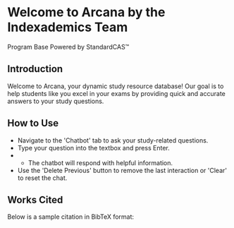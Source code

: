 # Welcome to Arcana by the Indexademics Team
Program Base Powered by StandardCAS™
## Introduction
Welcome to Arcana, your dynamic study resource database! Our goal is to help students like you excel in your exams by providing quick and accurate answers to your study questions.

## How to Use
- Navigate to the 'Chatbot' tab to ask your study-related questions.
- Type your question into the textbox and press Enter.
- - The chatbot will respond with helpful information.
- Use the 'Delete Previous' button to remove the last interaction or 'Clear' to reset the chat.

## Works Cited
Below is a sample citation in BibTeX format:
```
```

